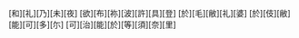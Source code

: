 [和][礼][乃][未][夜] [欲][布][祢][波][許][具][登] [於][毛][敝][礼][婆] [於][伎][敝][能][可][多][尓] [可][治][能][於][等][須][奈][里]
